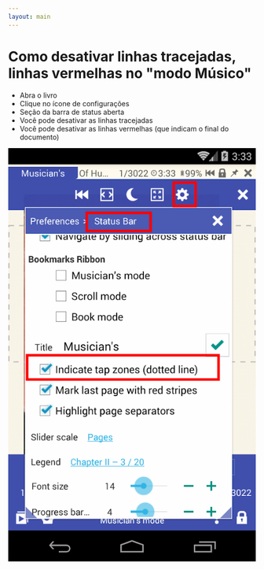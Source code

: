 ```yaml
---
layout: main
---
```


# Como desativar linhas tracejadas, linhas vermelhas no &quot;modo Músico&quot;

* Abra o livro
* Clique no ícone de configurações
* Seção da barra de status aberta
* Você pode desativar as linhas tracejadas
* Você pode desativar as linhas vermelhas (que indicam o final do documento)


![disable dashed lines](1.png)
